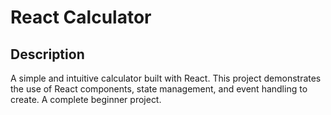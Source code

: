 # React Calculator

## Description

A simple and intuitive calculator built with React. This project demonstrates the use of React components, state management, and event handling to create. A complete beginner project.
